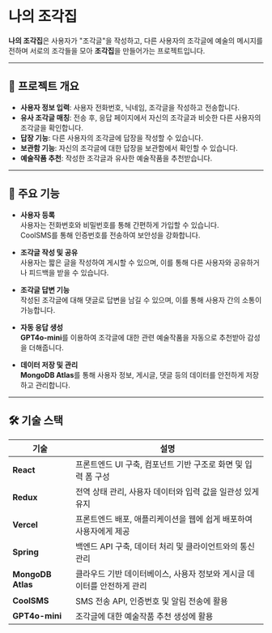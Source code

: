 # 나의 조각집

**나의 조각집**은 사용자가 "조각글"을 작성하고, 다른 사용자의 조각글에 예술의 메시지를 전하며 서로의 조각들을 모아 **조각집**을 만들어가는 프로젝트입니다.

---

## 📜 프로젝트 개요

- **사용자 정보 입력**: 사용자 전화번호, 닉네임, 조각글을 작성하고 전송합니다.
- **유사 조각글 매칭**: 전송 후, 응답 페이지에서 자신의 조각글과 비슷한 다른 사용자의 조각글을 확인합니다.
- **답장 기능**: 다른 사용자의 조각글에 답장을 작성할 수 있습니다.
- **보관함 기능**: 자신의 조각글에 대한 답장을 보관함에서 확인할 수 있습니다.
- **예술작품 추천**: 작성한 조각글과 유사한 예술작품을 추천받습니다.

---

## 🎯 주요 기능

- **사용자 등록**  
  사용자는 전화번호와 비밀번호를 통해 간편하게 가입할 수 있습니다.  
  CoolSMS를 통해 인증번호를 전송하여 보안성을 강화합니다.

- **조각글 작성 및 공유**  
  사용자는 짧은 글을 작성하여 게시할 수 있으며, 이를 통해 다른 사용자와 공유하거나 피드백을 받을 수 있습니다.

- **조각글 답변 기능**  
  작성된 조각글에 대해 댓글로 답변을 남길 수 있으며, 이를 통해 사용자 간의 소통이 가능합니다.

- **자동 응답 생성**  
  **GPT4o-mini**를 이용하여 조각글에 대한 관련 예술작품을 자동으로 추천받아 감성을 더해줍니다.

- **데이터 저장 및 관리**  
  **MongoDB Atlas**를 통해 사용자 정보, 게시글, 댓글 등의 데이터를 안전하게 저장하고 관리합니다.

---

## 🛠 기술 스택

| 기술               | 설명                                                                                 |
|--------------------|--------------------------------------------------------------------------------------|
| **React**         | 프론트엔드 UI 구축, 컴포넌트 기반 구조로 화면 및 입력 폼 구성                        |
| **Redux**         | 전역 상태 관리, 사용자 데이터와 입력 값을 일관성 있게 유지                            |
| **Vercel**        | 프론트엔드 배포, 애플리케이션을 웹에 쉽게 배포하여 사용자에게 제공                    |
| **Spring**        | 백엔드 API 구축, 데이터 처리 및 클라이언트와의 통신 관리                             |
| **MongoDB Atlas** | 클라우드 기반 데이터베이스, 사용자 정보와 게시글 데이터를 안전하게 관리               |
| **CoolSMS**       | SMS 전송 API, 인증번호 및 알림 전송에 활용                                           |
| **GPT4o-mini**    | 조각글에 대한 예술작품 추천 생성에 활용                                             |